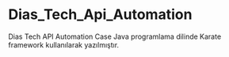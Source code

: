 # Dias_Tech_Api_Automation
Dias Tech API Automation Case Java programlama dilinde Karate framework kullanılarak yazılmıştır.
